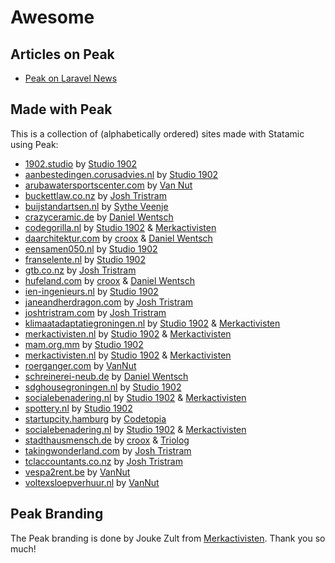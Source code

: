 # Awesome

## Articles on Peak
* [Peak on Laravel News](https://laravel-news.com/statamic-peak)

## Made with Peak
This is a collection of (alphabetically ordered) sites made with Statamic using Peak:

* [1902.studio](https://1902.studio) by [Studio 1902](https://1902.studio)
* [aanbestedingen.corusadvies.nl](https://aanbestedingen.corusadvies.nl) by [Studio 1902](https://studio1902.nl)
* [arubawatersportscenter.com](https://arubawatersportscenter.com) by [Van Nut](https://vannut.nl)
* [buckettlaw.co.nz](https://buckettlaw.co.nz) by [Josh Tristram](https://joshtristram.com)
* [buijstandartsen.nl](https://buijstandartsen.nl) by [Sythe Veenje](https://sythe.nl)
* [crazyceramic.de](https://www.crazyceramic.de) by [Daniel Wentsch](https://wentsch.me)
* [codegorilla.nl](https://codegorilla.nl)  by [Studio 1902](https://studio1902.nl) & [Merkactivisten](https://merkactivisten.nl)
* [daarchitektur.com](https://daarchitektur.com) by [croox](https://croox.com) & [Daniel Wentsch](https://wentsch.me)
* [eensamen050.nl](https://eensamen050.nl) by [Studio 1902](https://studio1902.nl)
* [franselente.nl](https://franselente.nl) by [Studio 1902](https://studio1902.nl)
* [gtb.co.nz](https://gtb.co.nz) by [Josh Tristram](https://joshtristram.com)
* [hufeland.com](https://hufeland.com) by [croox](https://croox.com) & [Daniel Wentsch](https://wentsch.me)
* [ien-ingenieurs.nl](https://ien-ingenieurs.nl) by [Studio 1902](https://studio1902.nl)
* [janeandherdragon.com](https://janeandherdragon.com) by [Josh Tristram](https://joshtristram.com)
* [joshtristram.com](https://joshtristram.com) by [Josh Tristram](https://joshtristram.com)
* [klimaatadaptatiegroningen.nl](https://klimaatadaptatiegroningen.nl) by [Studio 1902](https://studio1902.nl) & [Merkactivisten](https://merkactivisten.nl)
* [merkactivisten.nl](https://merkactivisten.nl) by [Studio 1902](https://studio1902.nl) & [Merkactivisten](https://merkactivisten.nl)
* [mam.org.mm](https://mam.org.mm) by [Studio 1902](https://studio1902.nl)
* [merkactivisten.nl](https://merkactivisten.nl) by [Studio 1902](https://studio1902.nl) & [Merkactivisten](https://merkactivisten.nl)
* [roerganger.com](https://roerganger.com) by [VanNut](https://vannut.nl)
* [schreinerei-neub.de](https://schreinerei-neub.de) by [Daniel Wentsch](https://wentsch.me)
* [sdghousegroningen.nl](https://sdghousegroningen.nl) by [Studio 1902](https://studio1902.nl)
* [socialebenadering.nl](https://socialebenadering.nl) by [Studio 1902](https://studio1902.nl) & [Merkactivisten](https://merkactivisten.nl)
* [spottery.nl](https://spottery.nl) by [Studio 1902](https://studio1902.nl)
* [startupcity.hamburg](https://startupcity.hamburg) by [Codetopia](https://codetopia.de)
* [socialebenadering.nl](https://socialebenadering.nl) by [Studio 1902](https://1902.studio) & [Merkactivisten](https://merkactivisten.nl)
* [stadthausmensch.de](https://stadthausmensch.de) by [croox](https://croox.com) & [Triolog](https://www.triolog-web.de)
* [takingwonderland.com](https://takingwonderland.com) by [Josh Tristram](https://joshtristram.com)
* [tclaccountants.co.nz](https://www.tclaccountants.co.nz) by [Josh Tristram](https://joshtristram.com)
* [vespa2rent.be](https://vespa2rent.be) by [VanNut](https://vannut.nl)
* [voltexsloepverhuur.nl](https://voltexsloepverhuur.nl) by [VanNut](https://vannut.nl)

## Peak Branding

The Peak branding is done by Jouke Zult from [Merkactivisten](https://merkactivisten.nl). Thank you so much!
